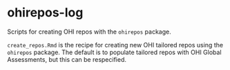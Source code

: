 # ohirepos-log
Scripts for creating OHI repos with the `ohirepos` package.

`create_repos.Rmd` is the recipe for creating new OHI tailored repos using the `ohirepos` package. The default is to populate tailored repos with OHI Global Assessments, but this can be respecified. 


